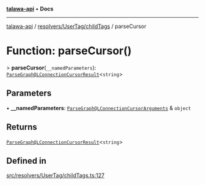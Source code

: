 [**talawa-api**](../../../../README.md) • **Docs**

***

[talawa-api](../../../../modules.md) / [resolvers/UserTag/childTags](../README.md) / parseCursor

# Function: parseCursor()

\> **parseCursor**(`__namedParameters`): [`ParseGraphQLConnectionCursorResult`](../../../../utilities/graphQLConnection/parseGraphQLConnectionArguments/type-aliases/ParseGraphQLConnectionCursorResult.md)\<`string`\>

## Parameters

• **\_\_namedParameters**: [`ParseGraphQLConnectionCursorArguments`](../../../../utilities/graphQLConnection/parseGraphQLConnectionArguments/type-aliases/ParseGraphQLConnectionCursorArguments.md) & `object`

## Returns

[`ParseGraphQLConnectionCursorResult`](../../../../utilities/graphQLConnection/parseGraphQLConnectionArguments/type-aliases/ParseGraphQLConnectionCursorResult.md)\<`string`\>

## Defined in

[src/resolvers/UserTag/childTags.ts:127](https://github.com/PalisadoesFoundation/talawa-api/blob/f4877b986932181336f42a7336754de05976cd97/src/resolvers/UserTag/childTags.ts#L127)
